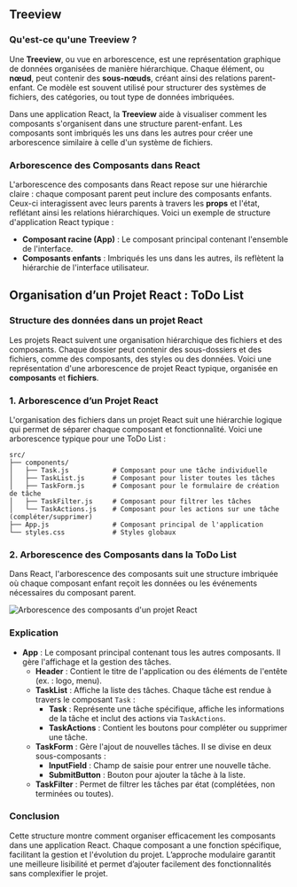 ## Treeview

### Qu'est-ce qu'une Treeview ?

Une **Treeview**, ou vue en arborescence, est une représentation graphique de données organisées de manière hiérarchique. Chaque élément, ou **nœud**, peut contenir des **sous-nœuds**, créant ainsi des relations parent-enfant. Ce modèle est souvent utilisé pour structurer des systèmes de fichiers, des catégories, ou tout type de données imbriquées.

Dans une application React, la **Treeview** aide à visualiser comment les composants s'organisent dans une structure parent-enfant. Les composants sont imbriqués les uns dans les autres pour créer une arborescence similaire à celle d'un système de fichiers.

### Arborescence des Composants dans React

L'arborescence des composants dans React repose sur une hiérarchie claire : chaque composant parent peut inclure des composants enfants. Ceux-ci interagissent avec leurs parents à travers les **props** et l'état, reflétant ainsi les relations hiérarchiques. Voici un exemple de structure d'application React typique :

- **Composant racine (App)** : Le composant principal contenant l'ensemble de l'interface.
- **Composants enfants** : Imbriqués les uns dans les autres, ils reflètent la hiérarchie de l'interface utilisateur.

## Organisation d’un Projet React : ToDo List

### Structure des données dans un projet React

Les projets React suivent une organisation hiérarchique des fichiers et des composants. Chaque dossier peut contenir des sous-dossiers et des fichiers, comme des composants, des styles ou des données. Voici une représentation d'une arborescence de projet React typique, organisée en **composants** et **fichiers**.

### 1. Arborescence d’un Projet React

L'organisation des fichiers dans un projet React suit une hiérarchie logique qui permet de séparer chaque composant et fonctionnalité. Voici une arborescence typique pour une ToDo List :

```
src/
├── components/
│   ├── Task.js           # Composant pour une tâche individuelle
│   ├── TaskList.js       # Composant pour lister toutes les tâches
│   ├── TaskForm.js       # Composant pour le formulaire de création de tâche
│   ├── TaskFilter.js     # Composant pour filtrer les tâches
│   └── TaskActions.js    # Composant pour les actions sur une tâche (compléter/supprimer)
├── App.js                # Composant principal de l'application
└── styles.css            # Styles globaux
```

### 2. Arborescence des Composants dans la ToDo List

Dans React, l'arborescence des composants suit une structure imbriquée où chaque composant enfant reçoit les données ou les événements nécessaires du composant parent.

<img src="img/arbo_cours12.png" alt="Arborescence des composants d'un projet React">

### Explication

- **App** : Le composant principal contenant tous les autres composants. Il gère l'affichage et la gestion des tâches.
  - **Header** : Contient le titre de l'application ou des éléments de l'entête (ex. : logo, menu).
  - **TaskList** : Affiche la liste des tâches. Chaque tâche est rendue à travers le composant `Task` :
    - **Task** : Représente une tâche spécifique, affiche les informations de la tâche et inclut des actions via `TaskActions`.
    - **TaskActions** : Contient les boutons pour compléter ou supprimer une tâche.
  - **TaskForm** : Gère l'ajout de nouvelles tâches. Il se divise en deux sous-composants :
    - **InputField** : Champ de saisie pour entrer une nouvelle tâche.
    - **SubmitButton** : Bouton pour ajouter la tâche à la liste.
  - **TaskFilter** : Permet de filtrer les tâches par état (complétées, non terminées ou toutes).

### Conclusion

Cette structure montre comment organiser efficacement les composants dans une application React. Chaque composant a une fonction spécifique, facilitant la gestion et l'évolution du projet. L’approche modulaire garantit une meilleure lisibilité et permet d’ajouter facilement des fonctionnalités sans complexifier le projet.